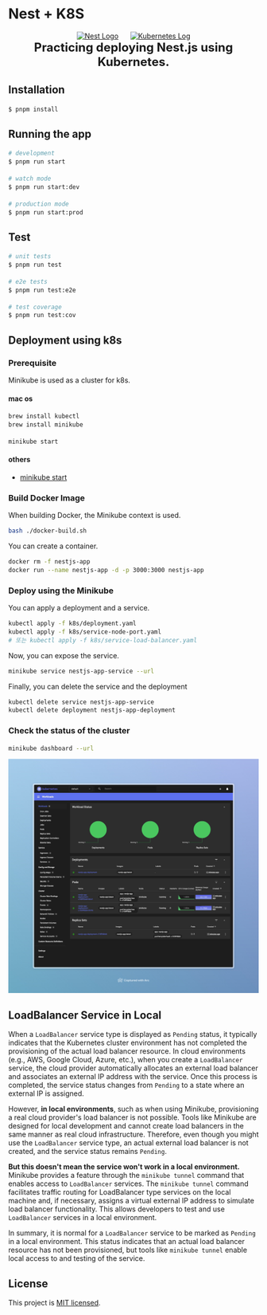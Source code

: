 # Nest + K8S

<div style="display: flex; justify-content: center; align-items: center; gap: 24px;">
    <a href="https://nestjs.com/" target="blank"><img src="https://nestjs.com/img/logo-small.svg" width="200" alt="Nest Logo" /></a>
    <a href="https://kubernetes.io/" target="_blank"><img src="https://avatars.githubusercontent.com/u/13629408?s=200&v=4" width="200" alt="Kubernetes Log" /></a>
</div>

<div style="text-align: center; font-weight: bold; font-size: 1.5rem;">
    Practicing deploying Nest.js using Kubernetes.
</div>

## Installation

```bash
$ pnpm install
```

## Running the app

```bash
# development
$ pnpm run start

# watch mode
$ pnpm run start:dev

# production mode
$ pnpm run start:prod
```

## Test

```bash
# unit tests
$ pnpm run test

# e2e tests
$ pnpm run test:e2e

# test coverage
$ pnpm run test:cov
```

## Deployment using k8s

### Prerequisite

Minikube is used as a cluster for k8s.

#### mac os

```sh
brew install kubectl
brew install minikube

minikube start
```

#### others

- [minikube start](https://minikube.sigs.k8s.io/docs/start/)

### Build Docker Image

When building Docker, the Minikube context is used.

```sh
bash ./docker-build.sh
```

You can create a container.

```sh
docker rm -f nestjs-app
docker run --name nestjs-app -d -p 3000:3000 nestjs-app
```

### Deploy using the Minikube

You can apply a deployment and a service.

```sh
kubectl apply -f k8s/deployment.yaml
kubectl apply -f k8s/service-node-port.yaml
# 또는 kubectl apply -f k8s/service-load-balancer.yaml
```

Now, you can expose the service.

```sh
minikube service nestjs-app-service --url
```

Finally, you can delete the service and the deployment

```sh
kubectl delete service nestjs-app-service
kubectl delete deployment nestjs-app-deployment
```

### Check the status of the cluster

```sh
minikube dashboard --url
```

![Dashboard](assets/Kubernetes%20Dashboard.jpeg)

## LoadBalancer Service in Local

When a `LoadBalancer` service type is displayed as `Pending` status, it typically indicates that the Kubernetes cluster
environment has not completed the provisioning of the actual load balancer resource. In cloud environments (e.g., AWS,
Google Cloud, Azure, etc.), when you create a `LoadBalancer` service, the cloud provider automatically allocates an
external load balancer and associates an external IP address with the service. Once this process is completed, the
service status changes from `Pending` to a state where an external IP is assigned.

However, **in local environments**, such as when using Minikube, provisioning a real cloud provider's load balancer is
not possible. Tools like Minikube are designed for local development and cannot create load balancers in the same manner
as real cloud infrastructure. Therefore, even though you might use the `LoadBalancer` service type, an actual external
load balancer is not created, and the service status remains `Pending`.

**But this doesn't mean the service won't work in a local environment.** Minikube provides a feature through
the `minikube tunnel` command that enables access to `LoadBalancer` services. The `minikube tunnel` command facilitates
traffic routing for LoadBalancer type services on the local machine and, if necessary, assigns a virtual external IP
address to simulate load balancer functionality. This allows developers to test and use `LoadBalancer` services in a
local environment.

In summary, it is normal for a `LoadBalancer` service to be marked as `Pending` in a local environment. This status
indicates that an actual load balancer resource has not been provisioned, but tools like `minikube tunnel` enable local
access to and testing of the service.

## License

This project is [MIT licensed](LICENSE).
